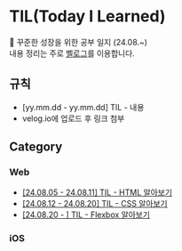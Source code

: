 # TIL(Today I Learned)
🌱 꾸준한 성장을 위한 공부 일지 (24.08.~)<br>내용 정리는 주로 [벨로그](https://velog.io/@woongaaaa/posts)를 이용합니다.

## 규칙
- [yy.mm.dd - yy.mm.dd] TIL - 내용
- velog.io에 업로드 후 링크 첨부

## Category
### Web
- [[24.08.05 - 24.08.11] TIL - HTML 알아보기](https://velog.io/@woongaaaa/HTML-%EC%95%8C%EC%95%84%EB%B3%B4%EA%B8%B0)
- [[24.08.12 - 24.08.20] TIL - CSS 알아보기](https://velog.io/@woongaaaa/CSS-%EC%95%8C%EC%95%84%EB%B3%B4%EA%B8%B0)
- [[24.08.20 - ] TIL - Flexbox 알아보기]()

### iOS
